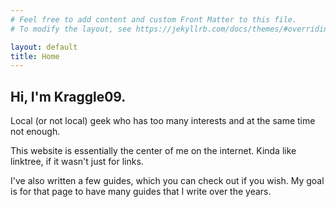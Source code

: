 ```yaml
---
# Feel free to add content and custom Front Matter to this file.
# To modify the layout, see https://jekyllrb.com/docs/themes/#overriding-theme-defaults

layout: default
title: Home
---
```

## Hi, I'm Kraggle09.

Local (or not local) geek who has too many interests and at the same time not enough.

This website is essentially the center of me on the internet. Kinda like linktree, if it wasn't just for links. 

I've also written a few guides, which you can check out if you wish. My goal is for that page to have many guides that I write over the years.